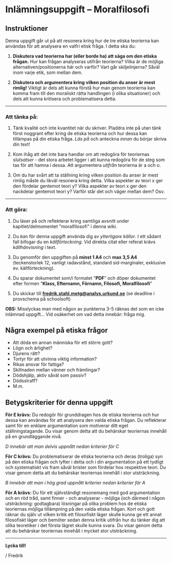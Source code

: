 
# Inlämningsuppgift – Moralfilosofi

## Instruktioner

Denna uppgift går ut på att resonera kring hur de tre etiska teorierna kan användas för att analysera en valfri etisk fråga. I detta ska du:

1. **Diskutera vad teorierna har (eller borde ha) att säga om den etiska frågan.** Hur kan frågan analyseras utifrån teorierna? Vilka är de möjliga alternativen/positionerna här och varför? Vart går skiljelinjerna? Såväl inom varje etik, som mellan dem.

2. **Diskutera och argumentera kring vilken position du anser är mest rimlig!** Viktigt är dels att kunna förstå hur man genom teorierna kan komma fram till den moraliskt rätta handlingen (i olika situationer) och dels att kunna kritisera och problematisera detta.

*** 
### Att tänka på:

1. Tänk kvalité och inte kvantitet när du skriver. Pladdra inte på utan tänk först noggrant efter kring de etiska teorierna och hur dessa kan tillämpas på din etiska fråga. *Läs på* och anteckna *innan* du börjar skriva din text!

2. Kom ihåg att det inte bara handlar om att redogöra för teoriernas *slutsatser* - det stora arbetet ligger i att kunna redogöra för de steg som tas för att hamna i dessa. Att argumentera *utifrån* teorierna är a och o.

3. Om du har svårt att ta ställning kring vilken position du anser är mest rimlig måste du likväl resonera kring detta. Vilka aspekter av teori x ger den fördelar gentemot teori y? Vilka aspekter av teori x ger den nackdelar gentemot teori y? Varför står det och väger mellan dem? Osv.

***

### Att göra: 

1. Du läser på och reflekterar kring samtliga avsnitt under kapitlet/delmomentet "moralfilosofi" i denna wiki.

2. Du *kan* för denna uppgift använda dig av *ytterligare källor*. I ett sådant fall bifogar du en *källförteckning*. Vid direkta citat eller referat krävs *källhänvisning* i text. 

3. Du genomför den uppgiften på **minst 1 A4** och **max 3,5 A4** (teckenstorlek 12, vanligt radavstånd, standard sid-marginaler, exklusive ev. källförteckning). 

4. Du sparar dokumentet som/i formatet ”**PDF**” och döper dokumentet efter formen ”**Klass, Efternamn, Förnamn, Filosofi, Moralfilosofi**”

5. Du skickar till **fredrik.stahl.metg@analys.urkund.se** (se deadline i provschema på schoolsoft)

**OBS:** Misslyckas man med någon av punkterna 3-5 räknas det som en icke inlämnad uppgift... Vid osäkerhet om vad detta innebär: fråga mig.

## Några exempel på etiska frågor

* Att döda en annan människa för ett större gott?
* Lögn och ärlighet?
* Djurens rätt?
* Tortyr för att utvinna viktig information?
* Rikas ansvar för fattiga?
* Skillnaden mellan vänner och främlingar?
* Dödshjälp, aktiv såväl som passiv?
* Dödsstraff?
* M.m.


## Betygskriterier för denna uppgift

**För E krävs:** Du redogör för grunddragen hos de etiska teorierna och hur dessa kan användas för att analysera den valda etiska frågan. Du reflekterar samt för en enklare argumentation som motiverar ditt eget ställningstagande. Du visar genom detta att du behärskar teoriernas innehåll på en grundläggande nivå.

*D innebär att man delvis uppnått nedan kriterier för C*

**För C krävs:** Du problematiserar de etiska teorierna och deras (troliga) syn på den etiska frågan och lyfter i detta och i din argumentation på ett tydligt och systematiskt vis fram såväl brister som fördelar hos respektive teori. Du visar genom detta att du behärskar teoriernas innehåll i stor utsträckning.

*B innebär att man i hög grad uppnått kriterier nedan kriterier för A*

**För A krävs:** Du för ett självständigt resonemang med god argumentation och en röd tråd, samt finner - och analyserar - möjliga (och därmed i någon utsträckning: godtagbara) lösningar på olika problem hos de etiska teoriernas möjliga tillämpning på den valda etiska frågan. Kort och gott räknar du själv ut vilken kritik ett filosofiskt läger skulle kunna ge ett annat filosofiskt läger och bemöter sedan denna kritik utifrån hur du tänker dig att olika teoretiker i det första lägret skulle kunna svara. Du visar genom detta att du behärskar teoriernas innehåll i mycket stor utsträckning.

***

**Lycka till!**

/ Fredrik
